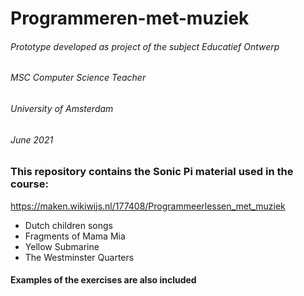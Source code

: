 # Programmeren-met-muziek
###### Prototype developed as project of the subject Educatief Ontwerp 
###### MSC Computer Science Teacher
###### University of Amsterdam
###### June 2021
### This repository contains the Sonic Pi material used in the course:
https://maken.wikiwijs.nl/177408/Programmeerlessen_met_muziek
* Dutch children songs
* Fragments of Mama Mia
* Yellow Submarine
* The Westminster Quarters

#### Examples of the exercises are also included
